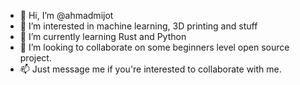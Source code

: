 - 👋 Hi, I’m @ahmadmijot
- 👀 I’m interested in machine learning, 3D printing and stuff
- 🌱 I’m currently learning Rust and Python
- 💞️ I’m looking to collaborate on some beginners level open source project.
- 📫 Just message me if you're interested to collaborate with me.

<!---
ahmadmijot/ahmadmijot is a ✨ special ✨ repository because its `README.md` (this file) appears on your GitHub profile.
You can click the Preview link to take a look at your changes.
--->
